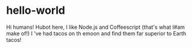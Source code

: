 # hello-world
Hi humans!
Hubot here, I like Node.js and Coffeescript (that's what I#am make of!)
I 've had tacos on th emoon and find them far superior to Earth tacos!
